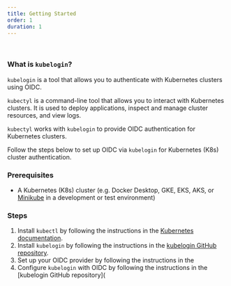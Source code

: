 ```yaml
---
title: Getting Started
order: 1
duration: 1
---
```

<br>

### What is `kubelogin`?

`kubelogin` is a tool that allows you to authenticate with Kubernetes clusters using OIDC.

`kubectyl` is a command-line tool that allows you to interact with Kubernetes clusters. It is used to deploy
applications, inspect and manage cluster resources, and view logs.

`kubectyl` works with `kubelogin` to provide OIDC authentication for Kubernetes clusters.


Follow the steps below to set up OIDC via `kubelogin` for Kubernetes (K8s) cluster authentication.

### Prerequisites

- A Kubernetes (K8s) cluster (e.g. Docker Desktop, GKE, EKS, AKS, or [Minikube](https://minikube.sigs.k8s.io/docs/) in a development or test environment)

### Steps

1. Install `kubectl` by following the instructions in the [Kubernetes documentation](https://kubernetes.io/docs/tasks/tools/).
2. Install `kubelogin` by following the instructions in the [kubelogin GitHub repository](https://github.com/int128/kubelogin).
3. Set up your OIDC provider by following the instructions in the 
2. Configure `kubelogin` with OIDC by following the instructions in the [kubelogin GitHub repository](
